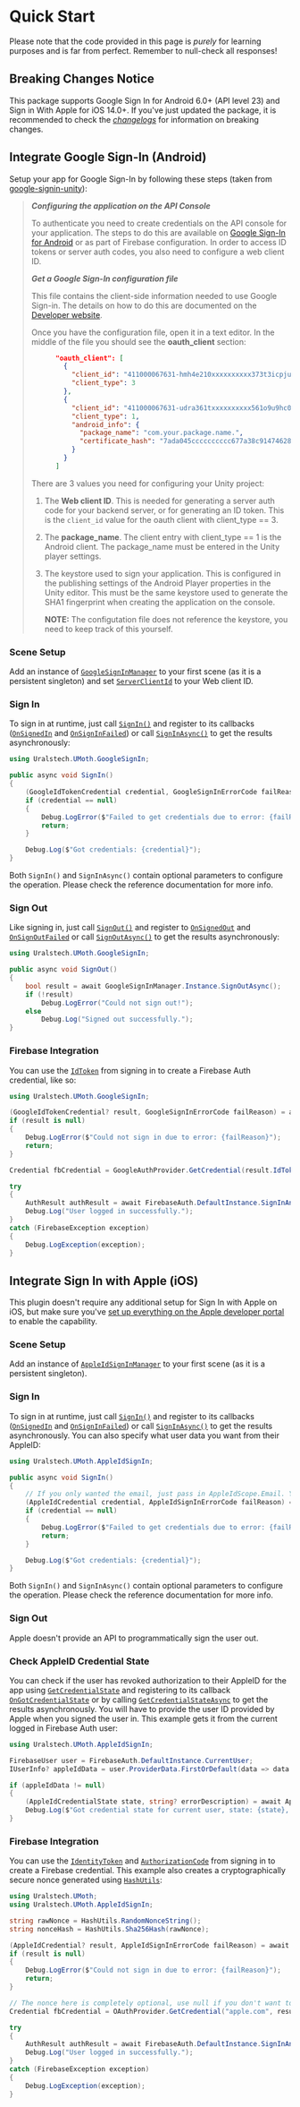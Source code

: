 # Quick Start

Please note that the code provided in this page is *purely* for learning purposes and is far from perfect. Remember to null-check all responses!

## Breaking Changes Notice

This package supports Google Sign In for Android 6.0+ (API level 23) and Sign in With Apple for iOS 14.0+. If you've just updated the package, it is recommended to check
the [*changelogs*](https://github.com/Uralstech/UMoth/releases) for information on breaking changes.

## Integrate Google Sign-In (Android)

Setup your app for Google Sign-In by following these steps (taken from [google-signin-unity](https://github.com/googlesamples/google-signin-unity/)):
 
> ***Configuring the application on the API Console***
> 
> To authenticate you need to create credentials on the API console for your application.
> The steps to do this are available on [Google Sign-In for Android](https://developers.google.com/identity/sign-in/android/start)
> or as part of Firebase configuration. In order to access ID tokens or server auth codes,
> you also need to configure a web client ID.
> 
> ***Get a Google Sign-In configuration file***
> 
> This file contains the client-side information needed to use Google Sign-in.
> The details on how to do this are documented on the [Developer website](https://developers.google.com/identity/sign-in/android/start-integrating#get-config).
> 
> Once you have the configuration file, open it in a text editor. In the middle
> of the file you should see the __oauth_client__ section:
> 
> ```json
>       "oauth_client": [
>         {
>           "client_id": "411000067631-hmh4e210xxxxxxxxxx373t3icpju8ooi.apps.googleusercontent.com",
>           "client_type": 3
>         },
>         {
>           "client_id": "411000067631-udra361txxxxxxxxxx561o9u9hc0java.apps.googleusercontent.com",
>           "client_type": 1,
>           "android_info": {
>             "package_name": "com.your.package.name.",
>             "certificate_hash": "7ada045cccccccccc677a38c91474628d6c55d03"
>           }
>         }
>       ]
> ```
> 
> There are 3 values you need for configuring your Unity project:
> 
> 1. The __Web client ID__. This is needed for generating a server auth code for
>    your backend server, or for generating an ID token. This is the `client_id`
>    value for the oauth client with client_type == 3.
> 
> 2. The __package_name__. The client entry with client_type == 1 is the
>    Android client. The package_name must be entered in the Unity player settings.
> 
> 3. The keystore used to sign your application. This is configured in the publishing settings of the Android Player properties in
>    the Unity editor. This must be the same keystore used to generate the SHA1 fingerprint
>    when creating the application on the console.
> 
>    __NOTE:__ The configutation file does not reference the keystore, you need to keep track of this yourself.

### Scene Setup

Add an instance of [`GoogleSignInManager`](~/api/Uralstech.UMoth.GoogleSignIn.GoogleSignInManager.yml) to your first scene (as it is a persistent singleton)
and set [`ServerClientId`](~/api/Uralstech.UMoth.GoogleSignIn.GoogleSignInManager.yml#Uralstech_UMoth_GoogleSignIn_GoogleSignInManager_ServerClientId)
to your Web client ID.

### Sign In

To sign in at runtime, just call [`SignIn()`](~/api/Uralstech.UMoth.GoogleSignIn.GoogleSignInManager.yml#Uralstech_UMoth_GoogleSignIn_GoogleSignInManager_SignIn_System_String_System_Boolean_System_Boolean_)
and register to its callbacks ([`OnSignedIn`](~/api/Uralstech.UMoth.GoogleSignIn.GoogleSignInManager.yml#Uralstech_UMoth_GoogleSignIn_GoogleSignInManager_OnSignedIn) and [`OnSignInFailed`](~/api/Uralstech.UMoth.GoogleSignIn.GoogleSignInManager.yml#Uralstech_UMoth_GoogleSignIn_GoogleSignInManager_OnSignInFailed))
or call [`SignInAsync()`](~/api/Uralstech.UMoth.GoogleSignIn.GoogleSignInManager.yml#Uralstech_UMoth_GoogleSignIn_GoogleSignInManager_SignInAsync_System_String_System_Boolean_System_Boolean_) to get the results asynchronously:

```csharp
using Uralstech.UMoth.GoogleSignIn;

public async void SignIn()
{
    (GoogleIdTokenCredential credential, GoogleSignInErrorCode failReason) = await GoogleSignInManager.Instance.SignInAsync();
    if (credential == null)
    {
        Debug.LogError($"Failed to get credentials due to error: {failReason}");
        return;
    }

    Debug.Log($"Got credentials: {credential}");
}
```

Both `SignIn()` and `SignInAsync()` contain optional parameters to configure the operation. Please check the reference documentation for more info.

### Sign Out

Like signing in, just call [`SignOut()`](~/api/Uralstech.UMoth.GoogleSignIn.GoogleSignInManager.yml#Uralstech_UMoth_GoogleSignIn_GoogleSignInManager_SignOut) and register to [`OnSignedOut`](~/api/Uralstech.UMoth.GoogleSignIn.GoogleSignInManager.yml#Uralstech_UMoth_GoogleSignIn_GoogleSignInManager_OnSignedOut) and [`OnSignOutFailed`](~/api/Uralstech.UMoth.GoogleSignIn.GoogleSignInManager.yml#Uralstech_UMoth_GoogleSignIn_GoogleSignInManager_OnSignOutFailed)
or call [`SignOutAsync()`](~/api/Uralstech.UMoth.GoogleSignIn.GoogleSignInManager.yml#Uralstech_UMoth_GoogleSignIn_GoogleSignInManager_SignOutAsync) to get the results asynchronously:

```csharp
using Uralstech.UMoth.GoogleSignIn;

public async void SignOut()
{
    bool result = await GoogleSignInManager.Instance.SignOutAsync();
    if (!result)
        Debug.LogError("Could not sign out!");
    else
        Debug.Log("Signed out successfully.");
}
```

### Firebase Integration

You can use the [`IdToken`](~/api/Uralstech.UMoth.GoogleSignIn.GoogleIdTokenCredential.yml#Uralstech_UMoth_GoogleSignIn_GoogleIdTokenCredential_IdToken)
from signing in to create a Firebase Auth credential, like so:

```csharp
using Uralstech.UMoth.GoogleSignIn;

(GoogleIdTokenCredential? result, GoogleSignInErrorCode failReason) = await GoogleSignInManager.Instance.SignInAsync();
if (result is null)
{
    Debug.LogError($"Could not sign in due to error: {failReason}");
    return;
}

Credential fbCredential = GoogleAuthProvider.GetCredential(result.IdToken, null);

try
{
    AuthResult authResult = await FirebaseAuth.DefaultInstance.SignInAndRetrieveDataWithCredentialAsync(fbCredential).ConfigureAwait(true);
    Debug.Log("User logged in successfully.");
}
catch (FirebaseException exception)
{
    Debug.LogException(exception);
}
```

## Integrate Sign In with Apple (iOS)

This plugin doesn't require any additional setup for Sign In with Apple on iOS, but make sure you've
[set up everything on the Apple developer portal](https://developer.apple.com/help/account/capabilities/about-sign-in-with-apple/) to enable the capability.

### Scene Setup

Add an instance of [`AppleIdSignInManager`](~/api/Uralstech.UMoth.AppleIdSignIn.AppleIdSignInManager.yml) to your first scene (as it is a persistent singleton).

### Sign In

To sign in at runtime, just call [`SignIn()`](~/api/Uralstech.UMoth.AppleIdSignIn.AppleIdSignInManager.yml#Uralstech_UMoth_AppleIdSignIn_AppleIdSignInManager_SignIn_Uralstech_UMoth_AppleIdSignIn_AppleIdScope_System_String_System_String_)
and register to its callbacks ([`OnSignedIn`](~/api/Uralstech.UMoth.AppleIdSignIn.AppleIdSignInManager.yml#Uralstech_UMoth_AppleIdSignIn_AppleIdSignInManager_OnSignedIn) and [`OnSignInFailed`](~/api/Uralstech.UMoth.AppleIdSignIn.AppleIdSignInManager.yml#Uralstech_UMoth_AppleIdSignIn_AppleIdSignInManager_OnSignInFailed))
or call [`SignInAsync()`](~/api/Uralstech.UMoth.AppleIdSignIn.AppleIdSignInManager.yml#Uralstech_UMoth_AppleIdSignIn_AppleIdSignInManager_SignInAsync_Uralstech_UMoth_AppleIdSignIn_AppleIdScope_System_String_System_String_) to get the results asynchronously.
You can also specify what user data you want from their AppleID:

```csharp
using Uralstech.UMoth.AppleIdSignIn;

public async void SignIn()
{
    // If you only wanted the email, just pass in AppleIdScope.Email. You can also pass in AppleIdScope.None if you want neither.
    (AppleIdCredential credential, AppleIdSignInErrorCode failReason) = await AppleIdSignInManager.Instance.SignInAsync(AppleIdScope.FullName | AppleIdScope.Email);
    if (credential == null)
    {
        Debug.LogError($"Failed to get credentials due to error: {failReason}");
        return;
    }

    Debug.Log($"Got credentials: {credential}");
}
```

Both `SignIn()` and `SignInAsync()` contain optional parameters to configure the operation. Please check the reference documentation for more info.

### Sign Out

Apple doesn't provide an API to programmatically sign the user out.

### Check AppleID Credential State

You can check if the user has revoked authorization to their AppleID for the app using [`GetCredentialState`](~/api/Uralstech.UMoth.AppleIdSignIn.AppleIdSignInManager.yml#Uralstech_UMoth_AppleIdSignIn_AppleIdSignInManager_GetCredentialState_System_String_) and registering to its callback [`OnGotCredentialState`](~/api/Uralstech.UMoth.AppleIdSignIn.AppleIdSignInManager.yml#Uralstech_UMoth_AppleIdSignIn_AppleIdSignInManager_OnGotCredentialState) or by calling [`GetCredentialStateAsync`](~/api/Uralstech.UMoth.AppleIdSignIn.AppleIdSignInManager.yml#Uralstech_UMoth_AppleIdSignIn_AppleIdSignInManager_GetCredentialStateAsync_System_String_) to get the results asynchronously.
You will have to provide the user ID provided by Apple when you signed the user in. This example gets it from the current logged in Firebase Auth user:

```csharp
using Uralstech.UMoth.AppleIdSignIn;

FirebaseUser user = FirebaseAuth.DefaultInstance.CurrentUser;
IUserInfo? appleIdData = user.ProviderData.FirstOrDefault(data => data.ProviderId == "apple.com");

if (appleIdData != null)
{
    (AppleIdCredentialState state, string? errorDescription) = await AppleIdSignInManager.Instance.GetCredentialStateAsync(appleIdData.UserId);
    Debug.Log($"Got credential state for current user, state: {state}, error: {errorDescription}");
}
```

### Firebase Integration

You can use the [`IdentityToken`](~/api/Uralstech.UMoth.AppleIdSignIn.AppleIdCredential.yml#Uralstech_UMoth_AppleIdSignIn_AppleIdCredential_IdentityToken) and [`AuthorizationCode`](~/api/Uralstech.UMoth.AppleIdSignIn.AppleIdCredential.yml#Uralstech_UMoth_AppleIdSignIn_AppleIdCredential_AuthorizationCode) from signing in
to create a Firebase credential. This example also creates a cryptographically secure nonce generated using [`HashUtils`](~/api/Uralstech.UMoth.HashUtils.yml):

```csharp
using Uralstech.UMoth;
using Uralstech.UMoth.AppleIdSignIn;

string rawNonce = HashUtils.RandomNonceString();
string nonceHash = HashUtils.Sha256Hash(rawNonce);

(AppleIdCredential? result, AppleIdSignInErrorCode failReason) = await AppleIdSignInManager.Instance.SignInAsync(AppleIdScope.FullName | AppleIdScope.Email, nonceHash);
if (result is null)
{
    Debug.LogError($"Could not sign in due to error: {failReason}");
    return;
}

// The nonce here is completely optional, use null if you don't want to use it.
Credential fbCredential = OAuthProvider.GetCredential("apple.com", result.IdentityToken, rawNonce, result.AuthorizationCode);

try
{
    AuthResult authResult = await FirebaseAuth.DefaultInstance.SignInAndRetrieveDataWithCredentialAsync(fbCredential).ConfigureAwait(true);
    Debug.Log("User logged in successfully.");
}
catch (FirebaseException exception)
{
    Debug.LogException(exception);
}
```